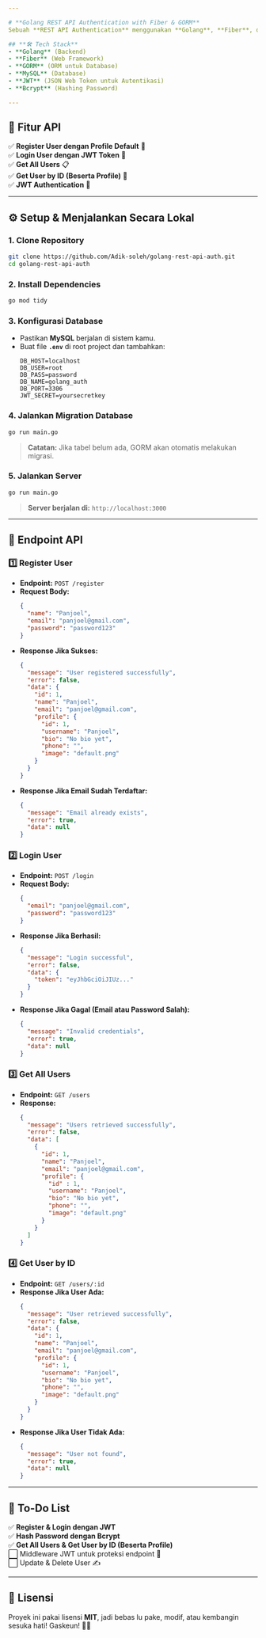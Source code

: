 ```yaml
---

# **Golang REST API Authentication with Fiber & GORM**  
Sebuah **REST API Authentication** menggunakan **Golang**, **Fiber**, dan **GORM** dengan fitur **Register, Login, Get Users**, dan **JWT Authentication**.  

## **🛠️ Tech Stack**
- **Golang** (Backend)
- **Fiber** (Web Framework)
- **GORM** (ORM untuk Database)
- **MySQL** (Database)
- **JWT** (JSON Web Token untuk Autentikasi)
- **Bcrypt** (Hashing Password)

---
```


## **📌 Fitur API**
✅ **Register User dengan Profile Default** 👤  
✅ **Login User dengan JWT Token** 🔐  
✅ **Get All Users** 📋  
✅ **Get User by ID (Beserta Profile)** 🔎  
✅ **JWT Authentication** 🔑  

---

## **⚙️ Setup & Menjalankan Secara Lokal**
### **1. Clone Repository**
```sh
git clone https://github.com/Adik-soleh/golang-rest-api-auth.git
cd golang-rest-api-auth
```

### **2. Install Dependencies**
```sh
go mod tidy
```

### **3. Konfigurasi Database**
- Pastikan **MySQL** berjalan di sistem kamu.
- Buat file **`.env`** di root project dan tambahkan:
  ```env
  DB_HOST=localhost
  DB_USER=root
  DB_PASS=password
  DB_NAME=golang_auth
  DB_PORT=3306
  JWT_SECRET=yoursecretkey
  ```

### **4. Jalankan Migration Database**
```sh
go run main.go
```
> **Catatan:** Jika tabel belum ada, GORM akan otomatis melakukan migrasi.

### **5. Jalankan Server**
```sh
go run main.go
```
> **Server berjalan di:** `http://localhost:3000`

---

## **📌 Endpoint API**
### **1️⃣ Register User**
- **Endpoint:** `POST /register`
- **Request Body:**
  ```json
  {
    "name": "Panjoel",
    "email": "panjoel@gmail.com",
    "password": "password123"
  }
  ```
- **Response Jika Sukses:**
  ```json
  {
    "message": "User registered successfully",
    "error": false,
    "data": {
      "id": 1,
      "name": "Panjoel",
      "email": "panjoel@gmail.com",
      "profile": {
        "id": 1,
        "username": "Panjoel",
        "bio": "No bio yet",
        "phone": "",
        "image": "default.png"
      }
    }
  }
  ```
- **Response Jika Email Sudah Terdaftar:**
  ```json
  {
    "message": "Email already exists",
    "error": true,
    "data": null
  }
  ```

### **2️⃣ Login User**
- **Endpoint:** `POST /login`
- **Request Body:**
  ```json
  {
    "email": "panjoel@gmail.com",
    "password": "password123"
  }
  ```
- **Response Jika Berhasil:**
  ```json
  {
    "message": "Login successful",
    "error": false,
    "data": {
      "token": "eyJhbGciOiJIUz..."
    }
  }
  ```
- **Response Jika Gagal (Email atau Password Salah):**
  ```json
  {
    "message": "Invalid credentials",
    "error": true,
    "data": null
  }
  ```

### **3️⃣ Get All Users**
- **Endpoint:** `GET /users`
- **Response:**
  ```json
  {
    "message": "Users retrieved successfully",
    "error": false,
    "data": [
      {
        "id": 1,
        "name": "Panjoel",
        "email": "panjoel@gmail.com",
        "profile": {
          "id" : 1,
          "username": "Panjoel",
          "bio": "No bio yet",
          "phone": "",
          "image": "default.png"
        }
      }
    ]
  }
  ```

### **4️⃣ Get User by ID**
- **Endpoint:** `GET /users/:id`
- **Response Jika User Ada:**
  ```json
  {
    "message": "User retrieved successfully",
    "error": false,
    "data": {
      "id": 1,
      "name": "Panjoel",
      "email": "panjoel@gmail.com",
      "profile": {
        "id": 1,
        "username": "Panjoel",
        "bio": "No bio yet",
        "phone": "",
        "image": "default.png"
      }
    }
  }
  ```
- **Response Jika User Tidak Ada:**
  ```json
  {
    "message": "User not found",
    "error": true,
    "data": null
  }
  ```

---

## **🎯 To-Do List**
✅ **Register & Login dengan JWT**  
✅ **Hash Password dengan Bcrypt**  
✅ **Get All Users & Get User by ID (Beserta Profile)**  
⬜ Middleware JWT untuk proteksi endpoint 🔐  
⬜ Update & Delete User ✍️  

---

## **📜 Lisensi**  
Proyek ini pakai lisensi **MIT**, jadi bebas lu pake, modif, atau kembangin sesuka hati! Gaskeun! 🚀🔥    
